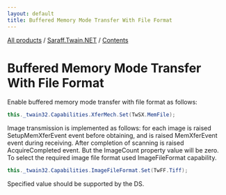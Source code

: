 ```yaml
---
layout: default
title: Buffered Memory Mode Transfer With File Format
---
```

[All products](../../) / [Saraff.Twain.NET](../) / [Contents](./index.md)
# Buffered Memory Mode Transfer With File Format

Enable buffered memory mode transfer with file format as follows:

```c#
this._twain32.Capabilities.XferMech.Set(TwSX.MemFile);
```

Image transmission is implemented as follows: for each image is raised SetupMemXferEvent event before obtaining, and is raised MemXferEvent event during receiving. After completion of scanning is raised AcquireCompleted event. But the ImageCount property value will be zero.
To select the required image file format used ImageFileFormat capability.

```c#
this._twain32.Capabilities.ImageFileFormat.Set(TwFF.Tiff);
```

Specified value should be supported by the DS.

